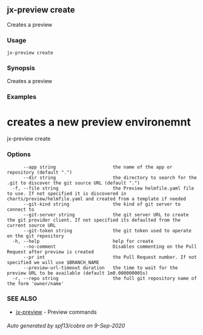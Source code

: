 ## jx-preview create

Creates a preview

### Usage

```
jx-preview create
```

### Synopsis

Creates a preview

### Examples

  # creates a new preview environemnt
  jx-preview create

### Options

```
      --app string                     the name of the app or repository (default ".")
      --dir string                     the directory to search for the .git to discover the git source URL (default ".")
  -f, --file string                    the Preview helmfile.yaml file to use. If not specified it is discovered in charts/preview/helmfile.yaml and created from a template if needed
      --git-kind string                the kind of git server to connect to
      --git-server string              the git server URL to create the git provider client. If not specified its defaulted from the current source URL
      --git-token string               the git token used to operate on the git repository
  -h, --help                           help for create
      --no-comment                     Disables commenting on the Pull Request after preview is created
      --pr int                         the Pull Request number. If not specified we will use $BRANCH_NAME
      --preview-url-timeout duration   the time to wait for the preview URL to be available (default 1m0.000000005s)
  -r, --repo string                    the full git repository name of the form 'owner/name'
```

### SEE ALSO

* [jx-preview](jx-preview.md)	 - Preview commands

###### Auto generated by spf13/cobra on 9-Sep-2020
